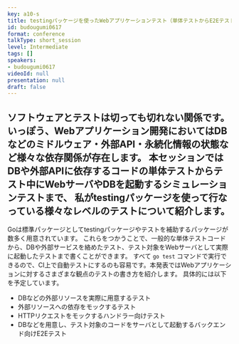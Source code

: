 ```yaml
---
key: a10-s
title: testingパッケージを使ったWebアプリケーションテスト（単体テストからE2Eテストまで）
id: budougumi0617
format: conference
talkType: short_session
level: Intermediate
tags: []
speakers:
- budougumi0617
videoId: null
presentation: null
draft: false
---
```

ソフトウェアとテストは切っても切れない関係です。
いっぽう、Webアプリケーション開発においてはDBなどのミドルウェア・外部API・永続化情報の状態など様々な依存関係が存在します。
本セッションではDBや外部APIに依存するコードの単体テストからテスト中にWebサーバやDBを起動するシミュレーションテストまで、
私がtestingパッケージを使って行なっている様々なレベルのテストについて紹介します。
---
Goは標準パッケージとしてtestingパッケージやテストを補助するパッケージが数多く用意されています。
これらをつかうことで、一般的な単体テストコードから、DBや外部サービスを絡めたテスト、テスト対象をWebサーバとして実際に起動したテストまで書くことができます。
すべて `go test` コマンドで実行できるので、CI上で自動テストにするのも容易です。本発表ではWebアプリケーションに対するさまざまな観点のテストの書き方を紹介します。
具体的には以下を予定しています。

- DBなどの外部リソースを実際に用意するテスト
- 外部リソースへの依存をモックするテスト
- HTTPリクエストをモックするハンドラー向けテスト
- DBなどを用意し、テスト対象のコードをサーバとして起動するバックエンド向けE2Eテスト
